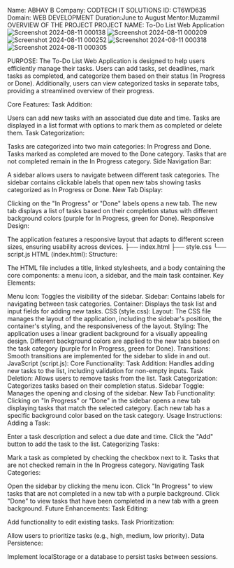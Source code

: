 Name: ABHAY B
Company: CODTECH IT SOLUTIONS
ID: CT6WD635
Domain: WEB DEVELOPMENT
Duration:June to August
Mentor:Muzammil
OVERVIEW OF THE PROJECT
PROJECT NAME: To-Do List Web Application
![Screenshot 2024-08-11 000138](https://github.com/user-attachments/assets/a3821a7d-3882-4056-bee4-70bdf82d5aa6)
![Screenshot 2024-08-11 000209](https://github.com/user-attachments/assets/c7aa48c6-d6d1-4a6d-9d60-e9e07d7a39b2)
![Screenshot 2024-08-11 000252](https://github.com/user-attachments/assets/9233435b-015d-406b-8631-19d69add1a91)
![Screenshot 2024-08-11 000318](https://github.com/user-attachments/assets/1db1eb2f-6b6c-48c8-8187-71d442c333cb)
![Screenshot 2024-08-11 000305](https://github.com/user-attachments/assets/f40969d0-8ea7-40c9-9c69-b022bc23005a)

PURPOSE:
The To-Do List Web Application is designed to help users efficiently manage their tasks. Users can add tasks, set deadlines, mark tasks as completed, and categorize them based on their status (In Progress or Done). Additionally, users can view categorized tasks in separate tabs, providing a streamlined overview of their progress.

Core Features:
Task Addition:

Users can add new tasks with an associated due date and time.
Tasks are displayed in a list format with options to mark them as completed or delete them.
Task Categorization:

Tasks are categorized into two main categories: In Progress and Done.
Tasks marked as completed are moved to the Done category.
Tasks that are not completed remain in the In Progress category.
Side Navigation Bar:

A sidebar allows users to navigate between different task categories.
The sidebar contains clickable labels that open new tabs showing tasks categorized as In Progress or Done.
New Tab Display:

Clicking on the "In Progress" or "Done" labels opens a new tab.
The new tab displays a list of tasks based on their completion status with different background colors (purple for In Progress, green for Done).
Responsive Design:

The application features a responsive layout that adapts to different screen sizes, ensuring usability across devices.
├── index.html
├── style.css
└── script.js
 HTML (index.html):
Structure:

The HTML file includes a title, linked stylesheets, and a body containing the core components: a menu icon, a sidebar, and the main task container.
Key Elements:

Menu Icon: Toggles the visibility of the sidebar.
Sidebar: Contains labels for navigating between task categories.
Container: Displays the task list and input fields for adding new tasks.
 CSS (style.css):
Layout:
The CSS file manages the layout of the application, including the sidebar's position, the container's styling, and the responsiveness of the layout.
Styling:
The application uses a linear gradient background for a visually appealing design.
Different background colors are applied to the new tabs based on the task category (purple for In Progress, green for Done).
Transitions:
Smooth transitions are implemented for the sidebar to slide in and out.
JavaScript (script.js):
Core Functionality:
Task Addition: Handles adding new tasks to the list, including validation for non-empty inputs.
Task Deletion: Allows users to remove tasks from the list.
Task Categorization: Categorizes tasks based on their completion status.
Sidebar Toggle: Manages the opening and closing of the sidebar.
New Tab Functionality:
Clicking on "In Progress" or "Done" in the sidebar opens a new tab displaying tasks that match the selected category.
Each new tab has a specific background color based on the task category.
Usage Instructions:
Adding a Task:

Enter a task description and select a due date and time.
Click the "Add" button to add the task to the list.
Categorizing Tasks:

Mark a task as completed by checking the checkbox next to it.
Tasks that are not checked remain in the In Progress category.
Navigating Task Categories:

Open the sidebar by clicking the menu icon.
Click "In Progress" to view tasks that are not completed in a new tab with a purple background.
Click "Done" to view tasks that have been completed in a new tab with a green background.
Future Enhancements:
Task Editing:

Add functionality to edit existing tasks.
Task Prioritization:

Allow users to prioritize tasks (e.g., high, medium, low priority).
Data Persistence:

Implement localStorage or a database to persist tasks between sessions.

